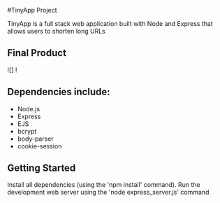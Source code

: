 #TinyApp Project

TinyApp is a full stack web application built with Node and Express that allows users to shorten long URLs

## Final Product
![]
!

## Dependencies include:
- Node.js
- Express
- EJS
- bcrypt
- body-parser
- cookie-session

## Getting Started

Install all dependencies (using the 'npm install' command).
Run the development web server using the 'node express_server.js' command

